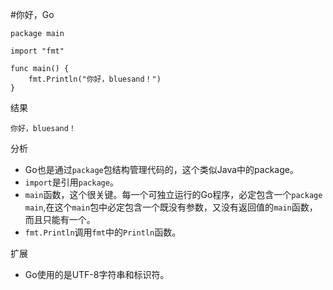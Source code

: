 #你好，Go

```
package main

import "fmt"

func main() {
	fmt.Println("你好，bluesand！")
}
```
结果  

```
你好，bluesand！
```

分析  
	
* Go也是通过`package`包结构管理代码的，这个类似Java中的package。
* `import`是引用`package`。
* `main`函数，这个很关键。每一个可独立运行的Go程序，必定包含一个`package main`,在这个`main`包中必定包含一个既没有参数，又没有返回值的`main`函数，而且只能有一个。
* `fmt.Println`调用`fmt`中的`Println`函数。


扩展  

* Go使用的是UTF-8字符串和标识符。